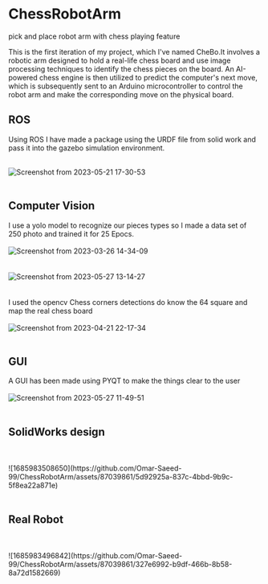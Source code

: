# ChessRobotArm
pick and place robot arm with chess playing feature 

This is the first iteration of my project, which I've named CheBo.It involves a robotic arm designed to hold a real-life chess board and use image processing techniques to identify the chess pieces on the board.
An AI-powered chess engine is then utilized to predict the computer's next move, which is subsequently sent to an Arduino microcontroller to control the robot arm and make the corresponding move on the physical board.

## ROS
Using ROS I have made a package using the URDF file from solid work and pass
it into the gazebo simulation environment.
<br />
<br />

![Screenshot from 2023-05-21 17-30-53](https://github.com/Omar-Saeed-99/ChessRobotArm/assets/87039861/936a5353-6f1d-47e3-8ed6-2878578d6c71)
<br />
<br />

## Computer Vision
I use a yolo model to recognize our pieces types so I made a data set of 250
photo and trained it for 25 Epocs.
<br />
<br />
![Screenshot from 2023-03-26 14-34-09](https://github.com/Omar-Saeed-99/ChessRobotArm/assets/87039861/cdedebcf-f925-4985-a127-fda56657f39f)
<br />
<br />
<br />
![Screenshot from 2023-05-27 13-14-27](https://github.com/Omar-Saeed-99/ChessRobotArm/assets/87039861/87e0a7c4-454d-41a7-a3cb-46af15f79d7e)
<br />
<br />
<br />
I used the opencv Chess corners detections do know the 64 square and map the real chess board
<br />
<br />
![Screenshot from 2023-04-21 22-17-34](https://github.com/Omar-Saeed-99/ChessRobotArm/assets/87039861/9a06243c-7931-469b-b598-a8e845148cd0)
<br />
<br />

## GUI
A GUI has been made using PYQT to make the things clear to the user
<br />
<br />
![Screenshot from 2023-05-27 11-49-51](https://github.com/Omar-Saeed-99/ChessRobotArm/assets/87039861/fd14573b-823d-4326-a15a-265203bf76ff)
<br />
<br />

## SolidWorks design 
<br />
<br />
![1685983508650](https://github.com/Omar-Saeed-99/ChessRobotArm/assets/87039861/5d92925a-837c-4bbd-9b9c-5f8ea22a871e)
<br />
<br />

## Real Robot
<br />
<br />
![1685983496842](https://github.com/Omar-Saeed-99/ChessRobotArm/assets/87039861/327e6992-b9df-466b-8b58-8a72d1582669)
<br />
<br />
